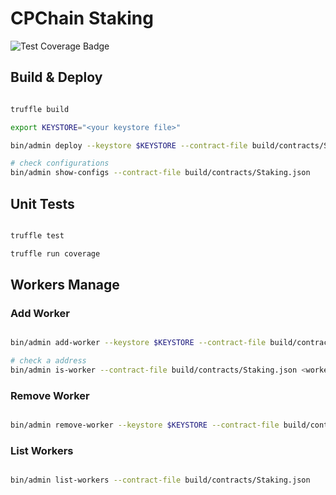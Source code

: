 # CPChain Staking

![Test Coverage Badge](https://img.shields.io/endpoint?url=https://gist.githubusercontent.com/zgljl2012/c622d70b5cc670c03e07cf2e04828696/raw/cpchain-dapps-staking__heads_master.json)

## Build & Deploy

```bash

truffle build

export KEYSTORE="<your keystore file>"

bin/admin deploy --keystore $KEYSTORE --contract-file build/contracts/Staking.json

# check configurations
bin/admin show-configs --contract-file build/contracts/Staking.json

```

## Unit Tests

```bash

truffle test

truffle run coverage

```

## Workers Manage

### Add Worker

```bash

bin/admin add-worker --keystore $KEYSTORE --contract-file build/contracts/Staking.json <worker address>

# check a address
bin/admin is-worker --contract-file build/contracts/Staking.json <worker address>

```

### Remove Worker

```bash

bin/admin remove-worker --keystore $KEYSTORE --contract-file build/contracts/Staking.json <worker address>

```

### List Workers

```bash

bin/admin list-workers --contract-file build/contracts/Staking.json

```
